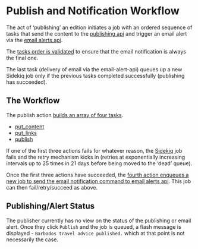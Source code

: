 # Publish and Notification Workflow

The act of ‘publishing’ an edition initiates a job with an ordered sequence of tasks that send the content to the [publishing api](https://github.com/alphagov/publishing-api) and trigger an email alert via the [email alerts api](https://github.com/alphagov/email-alert-api).

The [tasks order is validated](https://github.com/alphagov/travel-advice-publisher/blob/master/app/notifiers/publishing_api_notifier.rb#L43-43) to ensure that the email notification is always the final one.

The last task (delivery of email via the email-alert-api) queues up a new Sidekiq job only if the previous tasks completed successfully (publishing has succeeded).

## The Workflow
The publish action [builds an array of four tasks](https://github.com/alphagov/travel-advice-publisher/blob/master/app/controllers/admin/editions_controller.rb#L97-L101).

- [put_content](https://github.com/alphagov/travel-advice-publisher/blob/master/app/notifiers/publishing_api_notifier.rb#L7-7)
- [put_links](https://github.com/alphagov/travel-advice-publisher/blob/master/app/notifiers/publishing_api_notifier.rb#L13)
- [publish](https://github.com/alphagov/travel-advice-publisher/blob/master/app/notifiers/publishing_api_notifier.rb#L19)

If one of the first three actions fails for whatever reason, the [Sidekiq](http://sidekiq.org/) job fails and the retry mechanism kicks in (retries at exponentially increasing intervals up to 25 times in 21 days before being moved to the ‘dead’ queue).

Once the first three actions have succeeded, the [fourth action enqueues a new job to send the email notification command to email alerts api](https://github.com/alphagov/travel-advice-publisher/blob/master/app/workers/publishing_api_worker.rb#L9-L11). This job can then fail/retry/succeed as above.

## Publishing/Alert Status
The publisher currently has no view on the status of the publishing or email alert. Once they click `Publish` and the job is queued, a flash message is displayed - `Barbados travel advice published.` which at that point is not necessarily the case.
